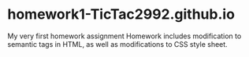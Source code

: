 # homework1-TicTac2992.github.io
My very first homework assignment
Homework includes modification to semantic tags in HTML, as well as modifications to CSS style sheet.
